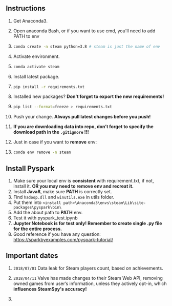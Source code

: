 ## Instructions

1. Get Anaconda3.

1. Open anaconda Bash, or if you want to use cmd, you'll need to add PATH to env

2. ```bash
   conda create -n steam python=3.8 # steam is just the name of env
   ```

4. Activate environment.

5. ```bash
   conda activate steam
   ```

4. Install latest package.

5. ```bash
   pip install -r requirements.txt
   ```

6. Installed new packages? **Don't forget to export the new requirements!**

7. ```bash
   pip list --format=freeze > requirements.txt
   ```

8. Push your change. **Always pull latest changes before you push!**

11. **If you are downloading data into repo, don’t forget to specify the download path in the `.gitignore` !!!**

12. Just in case if you want to **remove** env:

13. ```bash
    conda env remove -n steam
    ```

## Install Pyspark

1. Make sure your local env is **consistent** with requirement.txt, if not, install it. **OR you may need to remove env and recreat it.**
2. Install **Java8**, make sure **PATH** is correctly set.
2. Find `hadoop.dll` and `winutils.exe` in utils folder.
2. Put them into `<install path>\Anaconda3\envs\steam\Lib\site-packages\pyspark\bin\`
2. Add the about path to **PATH** env.
3. Test it with pyspark_test.ipynb
4. **Jupyter Notebook is for test only! Remember to create single .py file for the entire process.**
5. Good reference if you have any question: https://sparkbyexamples.com/pyspark-tutorial/

## Important dates

1. `2018/07/01` Data leak for Steam players count, based on achievements. 

   [Link]: https://arstechnica.com/gaming/2018/07/steam-data-leak-reveals-precise-player-count-for-thousands-of-game

2. `2018/04/11` Valve has made changes to their Steam Web API, removing owned games from user’s information, unless they actively opt-in, which **influences SteamSpy's accuracy!**

   [Link]: https://galyonk.in/whats-going-on-with-steam-spy-deed5d699233

3. 

   

